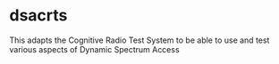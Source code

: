 dsacrts
=======

This adapts the Cognitive Radio Test System to be able to use and test various aspects of Dynamic Spectrum Access
